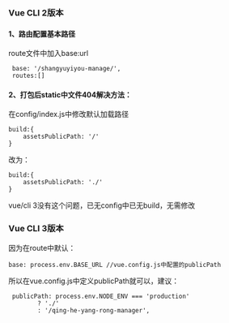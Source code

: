 ### Vue CLI 2版本

#### 1、路由配置基本路径

route文件中加入base:url

```
 base: '/shangyuyiyou-manage/',
 routes:[]
```

#### 2、打包后static中文件404解决方法：

在config/index.js中修改默认加载路径

```
build:{
    assetsPublicPath: '/'
}
```

改为：

```
build:{
    assetsPublicPath: './'
}
```

vue/cli 3没有这个问题，已无config中已无build，无需修改

### Vue CLI 3版本

因为在route中默认：

```
base: process.env.BASE_URL //vue.config.js中配置的publicPath
```

所以在vue.config.js中定义publicPath就可以，建议：

```
 publicPath: process.env.NODE_ENV === 'production'
        ? './'
        : '/qing-he-yang-rong-manager',
```



